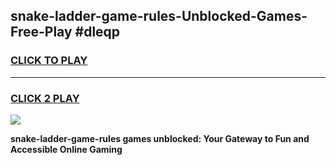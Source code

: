 
## snake-ladder-game-rules-Unblocked-Games-Free-Play #dleqp
<h3>
<a href="https://us.freeplayer.one?title=snake-ladder-game-rules&ref=9M">CLICK TO PLAY</a></h3>
<hr>

<h3>
<a href="https://us.freeplayer.one?title=snake-ladder-game-rules&ref=9M">CLICK 2 PLAY</a>
  
</h3>

<a href="https://us.freeplayer.one?title=snake-ladder-game-rules&ref=9M"><img src="https://clearcache.store/games.png"></a>


**snake-ladder-game-rules games unblocked: Your Gateway to Fun and Accessible Online Gaming**

